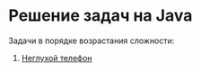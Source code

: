 <h1 class="title">Решение задач на Java</h1>
<p>Задачи в порядке возрастания сложности:</p>
<ol>
  <li><a href="" target="_blank">Неглухой телефон</a></li>
</ol>
